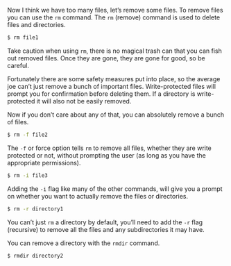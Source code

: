 Now I think we have too many files, let’s remove some files. To remove files you can use the `rm` command. The `rm` (remove) command is used to delete files and directories. 

```bash
$ rm file1
```

Take caution when using `rm`, there is no magical trash can that you can fish out removed files. Once they are gone, they are gone for good, so be careful. 

Fortunately there are some safety measures put into place, so the average joe can’t just remove a bunch of important files. Write-protected files will prompt you for confirmation before deleting them. If a directory is write-protected it will also not be easily removed. 

Now if you don’t care about any of that, you can absolutely remove a bunch of files. 

```bash
$ rm -f file2
```

The `-f` or force option tells `rm` to remove all files, whether they are write protected or not, without prompting the user (as long as you have the appropriate permissions).

```bash
$ rm -i file3
```

Adding the `-i` flag like many of the other commands, will give you a prompt on whether you want to actually remove the files or directories. 

```bash
$ rm -r directory1
```

You can’t just `rm` a directory by default, you’ll need to add the `-r` flag (recursive) to remove all the files and any subdirectories it may have.

You can remove a directory with the `rmdir` command.

```bash
$ rmdir directory2
```
